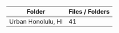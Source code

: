 | Folder             |   Files / Folders |
|--------------------|-------------------|
| Urban Honolulu, HI |                41 |